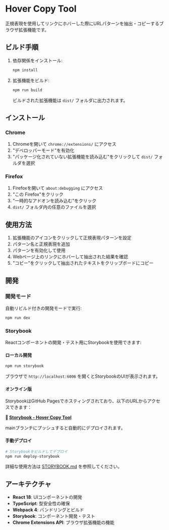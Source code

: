 # Hover Copy Tool

正規表現を使用してリンクにホバーした際にURLパターンを抽出・コピーするブラウザ拡張機能です。

## ビルド手順

1. 依存関係をインストール:

    ```bash
    npm install
    ```

2. 拡張機能をビルド:

    ```bash
    npm run build
    ```

    ビルドされた拡張機能は `dist/` フォルダに出力されます。

## インストール

### Chrome

1. Chromeを開いて `chrome://extensions/` にアクセス
2. "デベロッパーモード"を有効化
3. "パッケージ化されていない拡張機能を読み込む"をクリックして `dist/` フォルダを選択

### Firefox

1. Firefoxを開いて `about:debugging` にアクセス
2. "この Firefox"をクリック
3. "一時的なアドオンを読み込む"をクリック
4. `dist/` フォルダ内の任意のファイルを選択

## 使用方法

1. 拡張機能のアイコンをクリックして正規表現パターンを設定
2. パターン名と正規表現を追加
3. パターンを有効化して使用
4. Webページ上のリンクにホバーして抽出された結果を確認
5. "コピー"をクリックして抽出されたテキストをクリップボードにコピー

## 開発

### 開発モード

自動リビルド付きの開発モードで実行:

```bash
npm run dev
```

### Storybook

Reactコンポーネントの開発・テスト用にStorybookを使用できます:

#### ローカル開発

```bash
npm run storybook
```

ブラウザで `http://localhost:6006` を開くとStorybookのUIが表示されます。

#### オンライン版

StorybookはGitHub Pagesでホスティングされており、以下のURLからアクセスできます：

**🔗 [Storybook - Hover Copy Tool](https://chouxcreams.github.io/hover-copy-tool)**

mainブランチにプッシュすると自動的にデプロイされます。

#### 手動デプロイ

```bash
# Storybookをビルドしてデプロイ
npm run deploy-storybook
```

詳細な使用方法は [STORYBOOK.md](./STORYBOOK.md) を参照してください。

## アーキテクチャ

- **React 18**: UIコンポーネントの開発
- **TypeScript**: 型安全性の確保
- **Webpack 4**: バンドリングとビルド
- **Storybook**: コンポーネント開発・テスト
- **Chrome Extensions API**: ブラウザ拡張機能の機能
